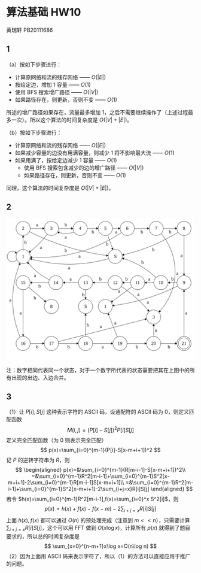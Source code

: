 # 算法基础 HW10

黄瑞轩 PB20111686

## 1

（a）按如下步骤进行：

- 计算原网络和流的残存网络 —— $O(|E|)$
- 按给定边，增加 1 容量 —— $O(1)$
- 使用 BFS 搜索增广路径 —— $O(|V|)$
- 如果路径存在，则更新，否则不变 —— $O(1)$

所述的增广路径如果存在，流量最多增加 1，之后不需要继续操作了（上述过程最多一次）。所以这个算法的时间复杂度是 $O(|V|+|E|)$。

（b）按如下步骤进行：

- 计算原网络和流的残存网络 —— $O(|E|)$
- 如果减少容量的边没有用满容量，则减少 1 将不影响最大流 —— $O(1)$
- 如果用满了，按给定边减少 1 容量 —— $O(1)$
  - 使用 BFS 搜索包含减少的边的增广路径 —— $O(|V|)$
  - 如果路径存在，则更新，否则不变 —— $O(1)$

同理，这个算法的时间复杂度是 $O(|V|+|E|)$。

## 2

![](./2.svg)

注：数字相同代表同一个状态，对于一个数字所代表的状态需要把其在上图中的所有出现的出边、入边合并。

## 3

（1）让 $P[i],S[j]$ 这种表示字符的 ASCII 码，设通配符的 ASCII 码为 0，则定义匹配函数
$$
M(i,j)=(P[i]-S[j])^2P[i]S[j]
$$
定义完全匹配函数（为 0 则表示完全匹配）
$$
p(x)=\sum_{i=0}^{m-1}(P[i]-S[x-m+i+1])^2
$$
记 $P$ 的逆转字符串为 $R$，则
$$
\begin{aligned}
p(x)=&\sum_{i=0}^{m-1}(R[m-i-1]-S[x-m+i+1])^2\\
=&\sum_{i=0}^{m-1}R^2[m-i-1]+\sum_{i=0}^{m-1}S^2[x-m+i+1]-2\sum_{i=0}^{m-1}R[m-i-1]S[x-m+i+1]\\
=&\sum_{i=0}^{m-1}R^2[m-i-1]+\sum_{i=0}^{m-1}S^2[x-m+i+1]-2\sum_{i+j=x}R[i]S[j]
\end{aligned}
$$
若令 $h(x)=\sum_{i=0}^{m-1}R^2[m-i-1],f(x)=\sum_{i=0}^x S^2[i]$，则
$$
p(x)=h(x)+f(x)-f(x-m)-2\sum_{i+j=x}R[i]S[j]
$$
上面 $h(x),f(x)$ 都可以通过 $O(n)$ 的预处理完成（注意到 $m<<n$），只需要计算 $\sum_{i+j=x}R[i]S[j]$，这个可以用 FFT 做到 $O(x\log x)$，计算所有 $p(x)$ 就得到了题目要求的，所以总的时间复杂度是
$$
\sum_{x=0}^{n-m+1}x\log x=O(n\log n)
$$
（2）因为上面用 ASCII 码来表示字符了，所以（1）的方法可以直接应用于推广的问题。